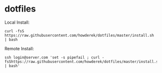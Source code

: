 # dotfiles
Local Install: 

`curl -fsS https://raw.githubusercontent.com/howderek/dotfiles/master/install.sh | bash`


Remote Install: 

    ssh login@server.com 'set -s pipefail ; curl -fsShttps://raw.githubusercontent.com/howderek/dotfiles/master/install.sh | bash'
